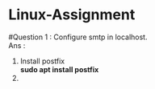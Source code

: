 # Linux-Assignment

#Question 1 : Configure smtp in localhost.<br>
Ans :
1. Install postfix <br>
        **sudo apt install postfix**
2.   
